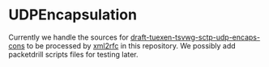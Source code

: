 # UDPEncapsulation
Currently we handle the sources for [draft-tuexen-tsvwg-sctp-udp-encaps-cons](https://tools.ietf.org/html/draft-tuexen-tsvwg-sctp-udp-encaps-cons)
to be processed by [xml2rfc](http://xml.resource.org) in this repository.
We possibly add packetdrill scripts files for testing later.
